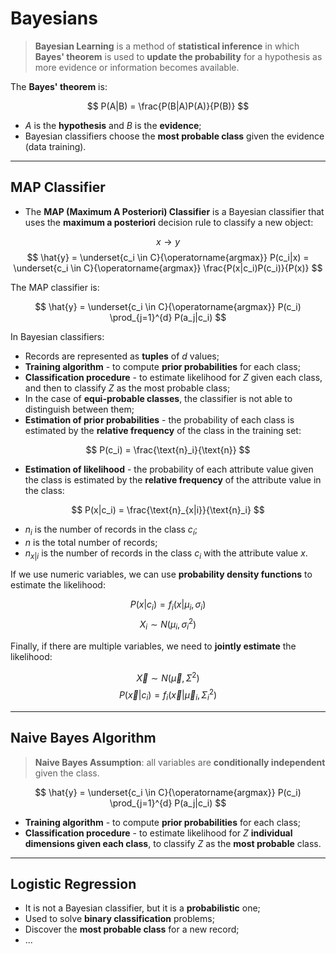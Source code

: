 # Bayesians

> **Bayesian Learning** is a method of **statistical inference** in which **Bayes' theorem** is used to **update the probability** for a hypothesis as more evidence or information becomes available.

The **Bayes' theorem** is:

$$
P(A|B) = \frac{P(B|A)P(A)}{P(B)}
$$

* $A$ is the **hypothesis** and $B$ is the **evidence**;
* Bayesian classifiers choose the **most probable class** given the evidence (data training).

---

## MAP Classifier

* The **MAP (Maximum A Posteriori) Classifier** is a Bayesian classifier that uses the **maximum a posteriori** decision rule to classify a new object:

$$
x \rightarrow y
$$
$$
\hat{y} = \underset{c_i \in C}{\operatorname{argmax}} P(c_i|x)
= \underset{c_i \in C}{\operatorname{argmax}} \frac{P(x|c_i)P(c_i)}{P(x)}
$$

The MAP classifier is:

$$
\hat{y} = \underset{c_i \in C}{\operatorname{argmax}} P(c_i) \prod_{j=1}^{d} P(a_j|c_i)
$$

In Bayesian classifiers:

* Records are represented as **tuples** of $d$ values;
* **Training algorithm** - to compute **prior probabilities** for each class;
* **Classification procedure** - to estimate likelihood for $Z$ given each class, and then to classify $Z$ as the most probable class;
* In the case of **equi-probable classes**, the classifier is not able to distinguish between them;
* **Estimation of prior probabilities** - the probability of each class is estimated by the **relative frequency** of the class in the training set:

$$
P(c_i) = \frac{\text{n}_i}{\text{n}}
$$

* **Estimation of likelihood** - the probability of each attribute value given the class is estimated by the **relative frequency** of the attribute value in the class:

$$
P(x|c_i) = \frac{\text{n}_{x|i}}{\text{n}_i}
$$

* $n_i$ is the number of records in the class $c_i$;
* $n$ is the total number of records;
* $n_{x|i}$ is the number of records in the class $c_i$ with the attribute value $x$.

If we use numeric variables, we can use **probability density functions** to estimate the likelihood:

$$
P(x|c_i) = f_i(x|\mu_i, \sigma_i)
$$
$$
X_i \sim N(\mu_i, \sigma_i^2)
$$

Finally, if there are multiple variables, we need to **jointly estimate** the likelihood:

$$
\vec{X} \sim N(\vec{\mu}, \Sigma^2)
$$
$$
P(\vec{x}|c_i) = f_i(\vec{x}|\vec{\mu}_i, \Sigma_i^2)
$$

---

## Naive Bayes Algorithm

> **Naive Bayes Assumption**: all variables are **conditionally independent** given the class.

$$
\hat{y} = \underset{c_i \in C}{\operatorname{argmax}} P(c_i) \prod_{j=1}^{d} P(a_j|c_i)
$$

* **Training algorithm** - to compute **prior probabilities** for each class;
* **Classification procedure** - to estimate likelihood for $Z$ **individual dimensions given each class**, to classify $Z$ as the **most probable** class.

---

## Logistic Regression

* It is not a Bayesian classifier, but it is a **probabilistic** one;
* Used to solve **binary classification** problems;
* Discover the **most probable class** for a new record;
* ...